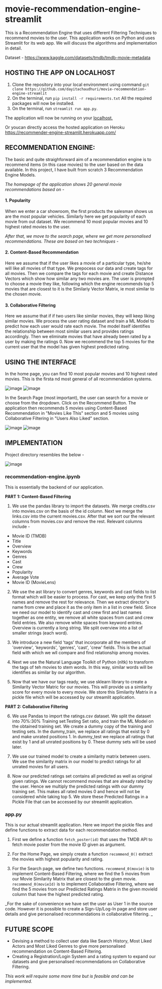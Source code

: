 # movie-recommendation-engine-streamlit

This is a Recommendation Engine that uses different Filtering Techniques to recommend movies to the user. This application works on Python and uses Streamlit for its web app. We will discuss the algorithms and implementation in detail.

Dataset - https://www.kaggle.com/datasets/tmdb/tmdb-movie-metadata


## HOSTING THE APP ON LOCALHOST

1. Clone the repository into your local environment using command `git clone https://github.com/dayitachaudhuri/movie-recommendation-engine-streamlit`
2. On the terminal, run `pip install -r requirements.txt` All the required packages will now be installed.
3. On the terminal, run `streamlit run app.py`.

The application will now be running on your [localhost.](http://localhost:8501/)

Or youcan directly access the hosted application on Heroku https://recommender-engine-streamlit.herokuapp.com/

## RECOMMENDATION ENGINE:

The basic and quite straighforward aim of a recommendation engine is to recommend items (in this case movies) to the user based on the data available. In this project, I have built from scratch 3 Recommendation Engine Models.

_The homepage of the application shows 20 general movie recommendations based on -_

#### 1. Popularity 

When we enter a car showroom, the first products the salesman shows us are the most popular vehicles. Similarly here we get popularity of each movie from out dataset. We recommend 10 most popular movies and 10 highest rated movies to the user.

_After that, we move to the search page, where we get more personalised recommendations. These are based on two techniques -_

#### 2. Content-Based Recommendation

Here we assume that if the user likes a movie of a particular type, he/she will like all movies of that type. We prepocess our data and create tags for all movies. Then we compare the tags for each movie and create Distance Vectors which show how similar any two movies are. The user is prompted to choose a movie they like, following which the engine recommends top 5 movies that are closest to it is the Similariy Vector Matrix, ie most similar to the chosen movie.

#### 3. Collaborative Filtering

Here we assume that if if two users like similar movies, they will keep liking similar movies. We process the user rating dataset and train a ML Model to predict how each user would rate each movie. The model itself identifies the relationship between most similar users and provides ratings accordingly. Then we eliminate movies that have already been rated by a user by making the ratings 0. Now we recommend the top 5 movies for the current user that the model has given highest predicted rating.

## USING THE INTERFACE

In the home page, you can find 10 most popular movies and 10 highest rated movies. This is the firsta nd most general of all recommendation systems.

![image](https://user-images.githubusercontent.com/77076578/170585862-e146667a-1c57-4442-93a1-cf25492e4185.png)
![image](https://user-images.githubusercontent.com/77076578/170586012-e236a6bb-4924-4634-95bb-18bf0634c3e4.png)

In the Search Page (most important), the user can search for a movie or choose from the dropdown. Click on the Recommend Button. The application then recommends 5 movies using Content-Based Recommendation in "Movies Like This" section and 5 movies using Collaborative Filtering in "Users Also Liked" section.

![image](https://user-images.githubusercontent.com/77076578/170586080-514e5b8c-5140-4fe8-9f45-9fbf6568ced3.png)
![image](https://user-images.githubusercontent.com/77076578/170586252-d52371e7-8df9-4ef0-82b3-08689fe02677.png)

## IMPLEMENTATION

Project directory resembles the below - 

![image](https://user-images.githubusercontent.com/77076578/170717861-6bd78b5e-f11e-40a6-9fee-ced5bb8921d9.png)

### recommendation-engine.ipynb

This is essentially the backend of our application.

**PART 1: Content-Based Filtering**

1. We use the pandas library to import the datasets. We merge credits.csv into movies.csv on the basis of the id column. Next we merge the links.csv into the current movies.csv. After that we sort our the relevant columns from movies.csv and remove the rest. Relevant columns include -
- Movie ID (TMDB)
- Title
- Overview
- Keywords
- Genres
- Cast
- Crew
- Popularity
- Average Vote
- Movie ID (MovieLens)

2. We use the ast library to convert genres, keywords and cast fields to list format which will be easier to process. For cast, we keep only the first 5 names and remove the rest for relevance. Then we extract director's name from crew and place it as the only item in a list in crew field. Since we need our model to identify cast and crew first and last names together as one entity, we remove all white spaces from cast and crew field entries. We also remove white spaces from keyword entries. Overview is currently a long string. We split overview into a list of smaller strings (each word).

3. We introduce a new field 'tags' that incorporate all the members of 'overview', 'keywords', 'genres', 'cast', 'crew' fields. This is the actual field with which we wll compare and find relationship among movies.

4. Next we use the Natural Language Toolkit of Python (nltk) to transform the tags of teh movies to stem words. In this way, similar words will be identifies as similar by our algorithm.

5. Now that we have our tags ready, we use sklearn library to create a Similarity Vector Matric for our movies. This will provide us a similarity score for every movie to every movie. We store this Similarity Matrix in a pickle file which will be accessed by our streamlit application.

**PART 2: Collaborative Filtering**

6. We use Pandas to import the ratings.csv dataset. We split the dataset into 70%:30% Training set:Testing Set ratio, and train the ML Model on the obtained training set. We create a dummy copy of the training and testing sets. In the dummy_train, we replace all ratings that exist by 0 and make unrated positions 1. In dummy_test we replace all ratings that exist by 1 and all unrated positions by 0. These dummy sets will be used later.

7. We use our trained model to create a similarity matrix between users. We use the similarity matrix in our model to predict ratings for all unrated movies for all users.

8. Now our predicted ratings set contains all predicted as well as original given ratings. We cannot recommend movies that are already rated by the user. Hence we multiply the predicted ratings with our dummy training set. This makes all rated movies 0 and hence will not be considered while taking top 5. We store these Predicted Ratings in a Pickle File that can be accessed by our streamlit application.

### app.py

This is our actual streamlit application. Here we import the pickle files and define functions to extract data for each recommendation method. 

1. First we define a function `fetch_poster(id)` that uses the TMDB API to fetch movie poster from the movie ID given as argument.

2. For the Home Page, we simply create a function `recommend_0()` extract the movies with highest popularity and rating.

3. For the Search page, we define two functions. `recommend_0(movie)` is to implement Content-Based Filtering, where we find the 5 movies from our Movie Similarity Matrix that are closest to the given movie. `recommend_0(movieId)` is to implement Collaborative Filtering, where we find the 5 movies from our Prediicted Ratings Matrix in the given movieId column that have the highest predicted rating.

_For the sake of convenience we have set the user as User 1 in the source code. However it is possible to create a Sign-Up/Log-In page and store user details and give personalised recommendations in collaborative filtering. _

## FUTURE SCOPE

- Devising a method to collect user data like Search History, Most Liked Actors and Most Liked Genres to give more personalised recommendation on Content-Based Filtering.
- Creating a Registration/Login System and a rating system to expand our datasets and give personalised recommendations on Collaborative Filtering.

_This work will require some more time but is feasible and can be implemented._
